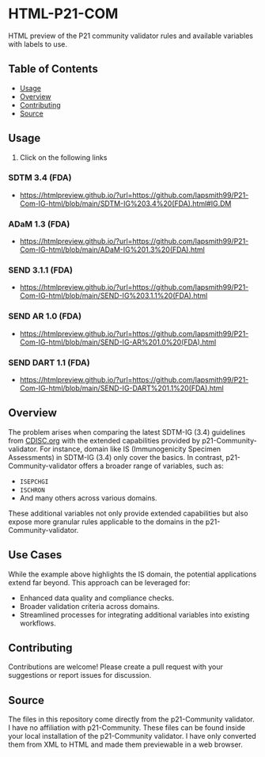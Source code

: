 # HTML-P21-COM
HTML preview of the P21 community validator rules and available variables with labels to use.
## Table of Contents
- [Usage](#usage)
- [Overview](#overview)
- [Contributing](#contributing)
- [Source](#source)
## Usage
1. Click on the following links
### SDTM 3.4 (FDA)
- https://htmlpreview.github.io/?url=https://github.com/lapsmith99/P21-Com-IG-html/blob/main/SDTM-IG%203.4%20(FDA).html#IG.DM
### ADaM 1.3 (FDA)
- https://htmlpreview.github.io/?url=https://github.com/lapsmith99/P21-Com-IG-html/blob/main/ADaM-IG%201.3%20(FDA).html
### SEND 3.1.1 (FDA)
- https://htmlpreview.github.io/?url=https://github.com/lapsmith99/P21-Com-IG-html/blob/main/SEND-IG%203.1.1%20(FDA).html
### SEND AR 1.0 (FDA)
- https://htmlpreview.github.io/?url=https://github.com/lapsmith99/P21-Com-IG-html/blob/main/SEND-IG-AR%201.0%20(FDA).html
### SEND DART 1.1 (FDA)
- https://htmlpreview.github.io/?url=https://github.com/lapsmith99/P21-Com-IG-html/blob/main/SEND-IG-DART%201.1%20(FDA).html
## Overview
The problem arises when comparing the latest SDTM-IG (3.4) guidelines from [CDISC.org](https://cdisc.org) with the extended capabilities provided by p21-Community-validator. For instance, domain like IS (Immunogenicity Specimen Assessments) in SDTM-IG (3.4) only cover the basics. In contrast, p21-Community-validator offers a broader range of variables, such as:

- `ISEPCHGI`
- `ISCHRON`
- And many others across various domains.

These additional variables not only provide extended capabilities but also expose more granular rules applicable to the domains in the p21-Community-validator.

## Use Cases
While the example above highlights the IS domain, the potential applications extend far beyond. This approach can be leveraged for:

- Enhanced data quality and compliance checks.
- Broader validation criteria across domains.
- Streamlined processes for integrating additional variables into existing workflows.
## Contributing
Contributions are welcome! Please create a pull request with your suggestions or report issues for discussion.
## Source
The files in this repository come directly from the p21-Community validator. I have no affiliation with p21-Community. These files can be found inside your local installation of the p21-Community validator. I have only converted them from XML to HTML and made them previewable in a web browser.


